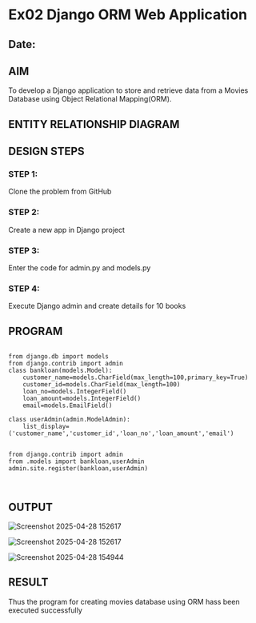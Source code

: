 # Ex02 Django ORM Web Application
## Date: 

## AIM
To develop a Django application to store and retrieve data from a Movies Database using Object Relational Mapping(ORM).

## ENTITY RELATIONSHIP DIAGRAM



## DESIGN STEPS

### STEP 1:
Clone the problem from GitHub

### STEP 2:
Create a new app in Django project

### STEP 3:
Enter the code for admin.py and models.py

### STEP 4:
Execute Django admin and create details for 10 books

## PROGRAM
```

from django.db import models
from django.contrib import admin
class bankloan(models.Model):
    customer_name=models.CharField(max_length=100,primary_key=True)
    customer_id=models.CharField(max_length=100)
    loan_no=models.IntegerField()
    loan_amount=models.IntegerField()
    email=models.EmailField()
 
class userAdmin(admin.ModelAdmin):
    list_display=('customer_name','customer_id','loan_no','loan_amount','email')
```
```

from django.contrib import admin
from .models import bankloan,userAdmin
admin.site.register(bankloan,userAdmin)



```


## OUTPUT
![Screenshot 2025-04-28 152617](https://github.com/user-attachments/assets/4c225809-076a-4db8-90e3-7b323d201ce7)


![Screenshot 2025-04-28 152617](https://github.com/user-attachments/assets/e10d4104-13bc-4cbb-a783-7f0655983cd1)


![Screenshot 2025-04-28 154944](https://github.com/user-attachments/assets/2b638fa8-e7b0-4fe1-bd48-4c48565aafe5)

## RESULT
Thus the program for creating movies database using ORM hass been executed successfully
